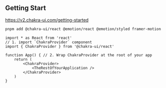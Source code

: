 ## Getting Start
https://v2.chakra-ui.com/getting-started
```zsh
pnpm add @chakra-ui/react @emotion/react @emotion/styled framer-motion
```
```tsx
import * as React from 'react' 
// 1. import `ChakraProvider` component 
import { ChakraProvider } from '@chakra-ui/react' 

function App() { // 2. Wrap ChakraProvider at the root of your app 
	return (
		<ChakraProvider>
			<TheRestOfYourApplication />
		</ChakraProvider>
	)
}
```
